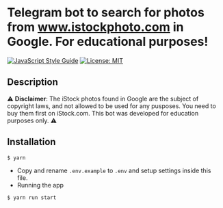 # Telegram bot to search for photos from www.istockphoto.com in Google. For educational purposes!

[![JavaScript Style Guide](https://img.shields.io/badge/code_style-standard-brightgreen.svg)](https://standardjs.com)
[![License: MIT](https://img.shields.io/badge/License-MIT-blue.svg)](https://opensource.org/licenses/MIT)

## Description
⚠️ **Disclaimer**: The iStock photos found in Google are the subject of copyright laws, and not allowed to be used for any pusposes. You need to buy them first on iStock.com. This bot was developed for education purposes only. ⚠


## Installation

```bash
$ yarn
```

- Copy and rename `.env.example` to `.env` and setup settings inside this file.
- Running the app

```bash
$ yarn run start
```

